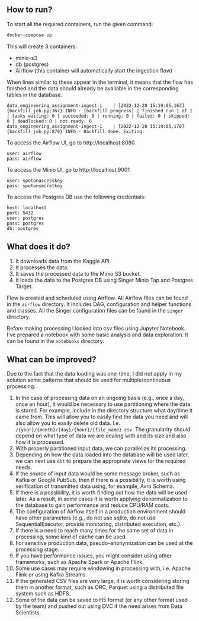 ## How to run?

To start all the required containers, run the given command:
```bash
docker-compose up
```

This will create 3 containers:
- minio-s3
- db (postgres)
- Airflow (this container will automatically start the ingestion flow)

When lines similar to these appear in the terminal, it means that the flow has finished and the data should already be available in the corresponding tables in the database.
```shell
data_engineering_assignment-ingest-1    | [2022-12-20 15:19:05,163] {backfill_job.py:367} INFO - [backfill progress] | finished run 1 of 1 | tasks waiting: 0 | succeeded: 8 | running: 0 | failed: 0 | skipped: 0 | deadlocked: 0 | not ready: 0
data_engineering_assignment-ingest-1    | [2022-12-20 15:19:05,170] {backfill_job.py:879} INFO - Backfill done. Exiting.

```

To access the Airflow UI, go to http://localhost:8080
```shell
user: airflow
pass: airflow
```

To access the Minio UI, go to http://localhost:9001
```shell
user: spotonaccesskey
pass: spotonsecretkey
```

To access the Postgres DB use the following credentials:
```shell
host: localhost
port: 5432
user: postgres
pass: postgres
db: postgres
```

## What does it do?

1. It downloads data from the Kaggle API.
2. It processes the data.
3. It saves the processed data to the Minio S3 bucket.
4. It loads the data to the Postgres DB using Singer Minio Tap and Postgres Target.

Flow is created and scheduled using Airflow.
All Airflow files can be found in the `airflow` directory. It includes DAG, configuration and helper functions and classes.
All the Singer configuration files can be found in the `singer` directory.

Before making processing I looked into csv files using Jupyter Notebook. I've prepared a notebook with some basic analysis and data exploration. It can be found in the `notebooks` directory.

## What can be improved?
Due to the fact that the data loading was one-time, I did not apply in my solution some patterns that should be used for multiple/continuous processing.

1. In the case of processing data on an ongoing basis (e.g., once a day, once an hour), it would be necessary to use partitioning where the data is stored. For example, include in the directory structure what day/time it came from. This will allow you to easily find the data you need and will also allow you to easily delete old data. I.e. `/{year}/{month}/{day}/{hour}/{file_name}.csv`. The granularity should depend on what type of data we are dealing with and its size and also how it is processed.
2. With properly partitioned input data, we can parallelize its processing.
3. Depending on how the data loaded into the database will be used later, we can next use `dbt` to prepare the appropriate views for the required needs.
4. If the source of input data would be some message broker, such as Kafka or Google PubSub, then if there is a possibility, it is worth using verification of transmitted data using, for example, Avro Schema.
5. If there is a possibility, it is worth finding out how the data will be used later. As a result, in some cases it is worth applying denormalization to the database to gain performance and reduce CPU/RAM costs.
6. The configuration of Airflow itself in a production environment should have other parameters (e.g., do not use sqlite, do not use SequentialExecutor, provide monitoring, distributed execution, etc.).
7. If there is a need to reach many times for the same set of data in processing, some kind of cache can be used.
8. For sensitive production data, pseudo-anonymization can be used at the processing stage.
9. If you have performance issues, you might consider using other frameworks, such as Apache Spark or Apache Flink.
10. Some use cases may require windowing in processing with, i.e. Apache Flink or using Kafka Streams.
11. If the generated CSV files are very large, it is worth considering storing them in another format, such as ORC, Parquet using a distributed file system such as HDFS.
12. Some of the data can be saved to H5 format (or any other format used by the team) and pushed out using DVC if the need arises from Data Scientists.
